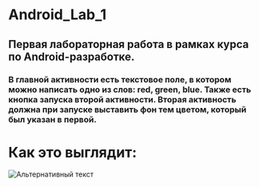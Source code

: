 # Android_Lab_1
## Первая лабораторная работа в рамках курса по Android-разработке.
### В главной активности есть текстовое поле, в котором можно написать одно из слов: red, green, blue. Также есть кнопка запуска второй активности. Вторая активность должна при запуске выставить фон тем цветом, который был указан в первой.
# Как это выглядит:
![Альтернативный текст](images/labv.gif)
